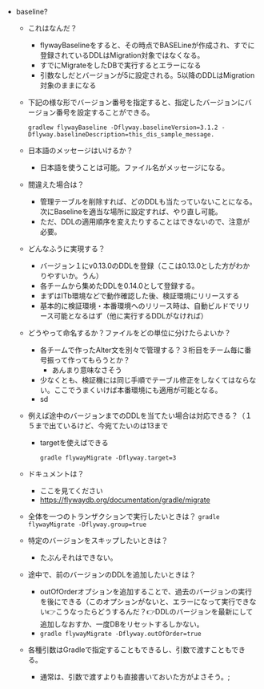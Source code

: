 
- baseline?
    - これはなんだ？
        - flywayBaselineをすると、その時点でBASELineが作成され、すでに登録されているDDLはMigration対象ではなくなる。
        - すでにMigrateをしたDBで実行するとエラーになる
        - 引数なしだとバージョンが5に設定される。5以降のDDLはMigration対象のままになる
    - 下記の様な形でバージョン番号を指定すると、指定したバージョンにバージョン番号を設定することができる。
        
        ```
        gradlew flywayBaseline -Dflyway.baselineVersion=3.1.2 -Dflyway.baselineDescription=this_dis_sample_message.
        ```

    - 日本語のメッセージはいけるか？
        -  日本語を使うことは可能。ファイル名がメッセージになる。
    - 間違えた場合は？
        - 管理テーブルを削除すれば、どのDDLも当たっていないことになる。次にBaselineを適当な場所に設定すれば、やり直し可能。
        - ただ、DDLの適用順序を変えたりすることはできないので、注意が必要。
    - どんなふうに実現する？
        - バージョン１にv0.13.0のDDLを登録（ここは0.13.0とした方がわかりやすいか。うん）
        - 各チームから集めたDDLを0.14.0として登録する。
        - まずはITb環境などで動作確認した後、検証環境にリリースする
        - 基本的に検証環境・本番環境へのリリース時は、自動ビルドでリリース可能となるはず（他に実行するDDLがなければ）
        
    - どうやって命名するか？ファイルをどの単位に分けたらよいか？
        - 各チームで作ったAlter文を別々で管理する？３桁目をチーム毎に番号振って作ってもらうとか？
            - あんまり意味なさそう
        - 少なくとも、検証機には同じ手順でテーブル修正をしなくてはならない。ここでうまくいけば本番環境にも適用が可能となる。
        - sd
    - 例えば途中のバージョンまでのDDLを当てたい場合は対応できる？（１５まで出ているけど、今宛てたいのは13まで
        - targetを使えばできる
        
            ```gradle flywayMigrate -Dflyway.target=3```

    - ドキュメントは？
        - ここを見てください
        - https://flywaydb.org/documentation/gradle/migrate
    - 全体を一つのトランザクションで実行したいときは？
    `gradle flywayMigrate -Dflyway.group=true`
    - 特定のバージョンをスキップしたいときは？
        - たぶんそれはできない。
    - 途中で、前のバージョンのDDLを追加したいときは？
        - outOfOrderオプションを追加することで、過去のバージョンの実行を後にできる（このオプションがないと、エラーになって実行できない👉こうなったらどうするんだ？👉DDLのバージョンを最新にして追加しなおすか、一度DBをリセットするしかない。
        - ````gradle flywayMigrate -Dflyway.outOfOrder=true````
    - 各種引数はGradleで指定することもできるし、引数で渡すこともできる。
        - 通常は、引数で渡すよりも直接書いておいた方がよさそう。;

